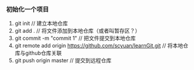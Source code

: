 ### 初始化一个项目

1. git init                   // 建立本地仓库
2. git add .                  // 将文件添加到本地仓库（或者叫暂存区？）
3. git commit -m "commit 1"   // 把文件提交到本地仓库
4. git remote add origin https://github.com/scyuan/learnGit.git  // 将本地仓库与github仓库关联
5. git push origin master     // 提交到远程仓库

